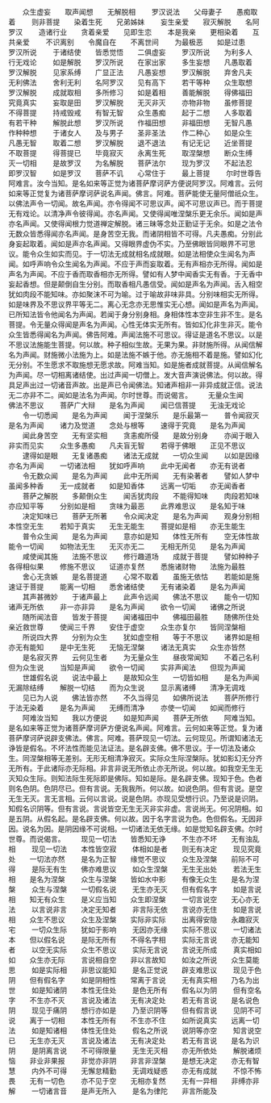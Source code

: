 <!-- { "loadSidebar": true } -->
　　众生虚妄　　取声闻想　　无解脱相
　　罗汉说法　　父母妻子　　愚痴取着
　　则非菩提　　染着生死　　兄弟姊妹
　　妄生亲爱　　寂灭解脱　　名阿罗汉
　　造诸行业　　贪着亲爱　　见即生恋
　　本是我亲　　更相染着　　互共亲爱
　　不识离别　　令魔自在　　不离世间
　　为最极恶　　如是过患　　罗汉所说
　　于诸结使　　皆悉觉悟　　二俱虚妄
　　罗汉所说　　为利多人　　行无戏论
　　如是解脱　　罗汉所说　　在家出家
　　多生妄想　　凡愚取着　　罗汉解脱
　　见家系缚　　广显正法　　凡愚妄想
　　罗汉解脱　　弃舍凡夫　　无利佛法
　　舍利无利　　名阿罗汉　　见有高下
　　若干等种　　众生取想　　罗汉解脱
　　成就取相　　多所修习　　如是着相
　　善能解脱　　得佛福田　　究竟真实
　　妄取是田　　罗汉解脱　　无灭非灭
　　亦物非物　　虽修菩提　　不得菩提
　　持戒毁戒　　有智无智　　众生愚痴
　　起于二想　　人多取着　　有若干种
　　解脱此想　　罗汉所说　　作福田想
　　非福田想　　无智凡愚　　作种种想
　　于诸女人　　及与男子　　圣非圣法
　　作二种心　　如是众生　　凡愚无智
　　取着二想　　罗汉解脱　　退不退法
　　有记无记　　近坐菩提　　不取菩提
　　得菩提已　　毕竟寂灭　　永离生死
　　取涅槃想　　断众生缚　　灭一切相
　　是故罗汉　　为名解脱　　菩萨法尔
　　现为罗汉　　不起法忍　　即罗汉智
　　如是罗汉　　菩萨不讥　　心常住于
　　最上菩提
　　尔时世尊告阿难言。汝今当知。是名如来等正觉为诸菩萨摩诃萨方便说阿罗汉。阿难言。云何如来等正觉复为诸菩萨摩诃萨说名声闻。佛言。阿难。菩萨能使无量阿僧祇众生。以佛法声令一切闻。故名声闻。亦令得闻不可思议声。闻不可思议声已。而于菩提无有戏论。以清净声令彼得闻。亦名声闻。又使得闻唯涅槃乐更无余乐。闻如是声亦名声闻。又使得闻根力觉道禅定解脱。诸三昧等念处正勤证于无余。如是之法令无数众皆悉得闻亦名声闻。是身苦空无我。而诸阴相皆不可得。凡夫愚痴。分别此身妄起取着。闻如是声亦名声闻。又得眼界虚伪不实。乃至佛眼皆同眼界不可思议。能令众生如实而见。于一切法无成就相名成就眼。如是法相使众生闻名为声闻。如呼声响令众生闻名为声闻。不应于声而妄取着。无有声相亦无所得。闻如是声名为声闻。不应于香而取香相亦无所得。譬如有人梦中闻香实无有香。于无香中妄起香想。但是颠倒自生分别。而取香相凡愚信受。闻如是声名为声闻。舌入相空犹如肉段不能知味。亦如聚沫不可为喻。过于喻故非味非具。分别味相实无所得。如是味界及不思议界平等无二。离心无念亦无思惟实无心想。闻如是声名为声闻。已所知法皆令他闻名为声闻。若闻于身分别身相。身相体性本空非生非不生。是名菩提。令无量众得闻是声名为声闻。心性无体实无所有。皆如幻化非生非灭。能令众生皆悉得闻名为声闻。佛告阿难。声闻法施不可思议。得证是道名不思议。以是不思议法施能生菩提。何以故。种子相似生故。无果为果。非财施所得。从闻信解名为声闻。财施微小法施为上。如是法施不嫉于他。亦无施相不着是施。譬如幻化无分别。不生愿求不取施想无愿求故。阿难当知。如是施者成就菩提。从闻信解名为声闻。尽一切相离诸结使。出过声闻一切僧上。发大音声演说佛法。何以故。得具足声出过一切诸音声故。出是声已令闻佛法。知诸声相非一非异成就正信。说法无二亦非不二。闻如是法名为声闻。尔时世尊。而说偈言。
　　无量众生闻　　佛法不思议
　　菩萨广大辩　　是名为声闻
　　闻已信菩提　　无浊无戏论
　　令一切悉闻　　是名为声闻
　　闻于涅槃乐　　是乐最第一
　　普令闻寂灭　　是名为声闻
　　诸力及觉道　　念处与根等
　　速得于究竟　　是名为声闻
　　闻此身苦空　　无有坚实相
　　贪恚痴所侵　　是故分别身
　　亦闻于眼入　　非实而见实
　　众生多愚痴　　凡夫盲无智
　　若得于佛眼　　正见不思议
　　逮得如是眼　　无复诸愚痴
　　诸法无成就　　一切众生闻
　　以如是因缘　　亦名为声闻
　　一切诸法相　　犹如呼声响
　　此中无闻者　　亦无有说者
　　令无数众闻　　是名为声闻
　　此中无所闻　　无有染著者
　　譬如人梦中　　虽闻多种香
　　无一成就者　　如是知香体
　　远离一切垢　　亦无闻香者
　　菩萨之解脱　　多颠倒众生
　　闻舌犹肉段　　不能得知味
　　肉段若知味　　亦应知平等
　　分别如是相　　贪味为最恶
　　此界难思议　　是名知于味
　　决定知味已　　菩萨无所著
　　令众闻决定　　是名为声闻
　　观身分别相　　本性空无生
　　若知于真实　　无生无能生
　　菩提如是相　　亦无生能生
　　普令众生闻　　是名为声闻
　　意亦如是知　　体性无所有
　　空无体性故　　能令一切闻
　　如物法无生　　无灭亦无二
　　无相无所见　　是名为声闻
　　咸使闻其施　　法施不思议
　　修行趣道场　　成就于菩提
　　譬如种种子　　各得相似果
　　修施不思议　　证道亦复然
　　悉施诸财物　　法施为最胜
　　舍心无贪嫉　　是名菩提道
　　心常不取着　　虽施无依怙
　　若能如是施　　速证于菩提
　　能离一切相　　悉舍诸结使
　　无有诸染着　　是名为声闻
　　其声甚微妙　　于诸声最上
　　此声令远闻　　佛法不思议
　　能令一切知　　诸声无所依
　　非一亦非异　　是名为声闻
　　欲令一切闻　　诸佛之所说
　　随所闻法音　　皆发于菩提
　　闻诸福田中　　佛福田最胜
　　随佛所住处　　亲近救世尊
　　使闻三千界　　安住于虚空
　　众生亦复尔　　皆同涅槃相
　　所说四大界　　分别为众生
　　犹如虚空相　　等于不思议
　　诸界如是相　　亦无有能知
　　是中无生死　　无恼无涅槃
　　诸法无真实　　众生亦皆然
　　是名寂灭界　　云何见生者
　　为无量众生　　昼夜常闻知
　　不着己名利　　但为众生说
　　当知是声闻　　欲令一切闻
　　实非声闻法　　但现为声闻
　　世雄假名说　　说法中最上
　　是故知众生　　一切皆如相
　　是名为声闻　　无漏除结缚
　　解脱一切结　　而为众生说
　　显示离诸缚　　清净无调戏
　　见已为人说　　佛法皆亦然
　　不久当得见　　如佛所说法
　　菩萨所修行　　于法无染着
　　是名为声闻　　无缚而清净
　　亦使一切闻　　如闻而修行
　　阿难汝当知　　我以方便说
　　如是知声闻　　菩萨无所依
　　阿难当知。是名如来等正觉为诸菩萨摩诃萨方便说名声闻。阿难言。云何如来等正觉。复为诸菩萨摩诃萨说辟支佛法。佛言。阿难。菩萨现见一切法。云何现见。所谓知诸法无诤皆是假名。不坏法性而能见法证法。是名辟支佛。佛不思议。于一切法及诸众生。同涅槃相等无差别。无形无相清净寂灭。实际众生际涅槃际。犹如影幻无分齐无所有。于此诸际亦无际相。非言非说无所依止亦无所说。何以故。如我空无生无灭知众生际。则知法际生死际即是佛际。知如是际。是名辟支佛。现知于色。色者则名色阴。色阴尽已。但有言说。无我我所。何以故。如说色阴。但有言说。是空无生无灭。言无言相。云何以言说。说是色阴。亦现见受想行识。乃至说是识阴。知假名识阴等。但有言说。言说皆空无生无灭非实非虚。言说尚无。何况阴相。如是五阴。从假名起。是名辟支佛。何以故。因于名字言说为色。色但假名。无因非因。说名为因。是阴因缘不可说相。一切诸法无依无缘。如是觉知名辟支佛。尔时世尊。而说偈言。
　　现见一切法　　皆悉知无诤
　　不生亦不坏　　无有浊乱相
　　现见一切法　　本性皆空寂
　　体相如是者　　则无有决定
　　现见究竟处　　一切法亦然
　　是名为正智　　缘觉不思议
　　众生及涅槃　　前际不可得
　　是际无有生　　佛亦难思议
　　如众生涅槃　　无生无出处
　　若法无生相　　是名为涅槃
　　众生与涅槃　　皆如水中影
　　有像无众生　　是名为涅槃
　　众生与涅槃　　一切假名说
　　无生亦无灭　　但有假名字
　　如是言说相　　知无有众生
　　是义应当知　　众生即涅槃
　　一切言说空　　无心亦无法
　　以言说非言　　决定无知者
　　非言际无依　　言说亦无住
　　如是言说相　　众生不思议
　　众生及涅槃　　实际非实际
　　出离得安隐　　永趣寂灭宅
　　一切众生际　　犹如于影响
　　无因亦无缘　　实际不思议
　　一切诸法本　　但以假名说
　　是际无所有　　不得名字相
　　实际无言说　　亦无能知者
　　以空无实际　　众生不思议
　　实际无言说　　言说无所成
　　真实相如如　　众生亦无际
　　言说相自空　　非以言故知
　　如汝之所说　　众生莫能思
　　如是实际相　　非思议能知
　　是名正觉说　　辟支难思议
　　现见于色阴　　但有假名字
　　如是阴相性　　常离于言说
　　无有真实相　　乃名为出世
　　如是知诸阴　　本性无住处
　　是色无所有　　假名以为阴
　　但有空名字　　不生亦不灭
　　言说及诸法　　无有决定处
　　若无有言说　　是名说色阴
　　现见于痛阴　　想行亦如是
　　乃至识阴等　　但有假言说
　　见阴不可说　　离于一切相
　　本性无所有　　不生亦不住
　　如所说真实　　远离一切法
　　如是知诸相　　体性无住处
　　假名之所说　　说阴等亦空
　　知言说空已　　无生亦无灭
　　言说及诸法　　无有决定处
　　若无有言说　　是名为识阴
　　是阴离言说　　不可得限量
　　无生无灭相　　亦无所依处
　　解脱诸烦恼　　非业非果报
　　非觉亦非阴　　非言非涅槃
　　是想无决定　　亦无有智慧
　　内外不可得　　无懈怠精勤
　　无调戏疑惑　　亦无有成就
　　不惊不怖畏　　无有一切色
　　亦不见于空　　无相亦复然
　　无有一异相　　非缚亦非解
　　一切诸言音　　是声无所入
　　是名为律陀　　非言所能及
